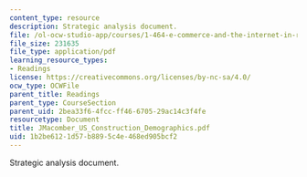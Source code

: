 ```yaml
---
content_type: resource
description: Strategic analysis document.
file: /ol-ocw-studio-app/courses/1-464-e-commerce-and-the-internet-in-real-estate-and-construction-spring-2004/1b2be6121d57b8895c4e468ed905bcf2_JMacomber_US_Construction_Demographics.pdf
file_size: 231635
file_type: application/pdf
learning_resource_types:
- Readings
license: https://creativecommons.org/licenses/by-nc-sa/4.0/
ocw_type: OCWFile
parent_title: Readings
parent_type: CourseSection
parent_uid: 2bea33f6-4fcc-ff46-6705-29ac14c3f4fe
resourcetype: Document
title: JMacomber_US_Construction_Demographics.pdf
uid: 1b2be612-1d57-b889-5c4e-468ed905bcf2
---
```

Strategic analysis document.